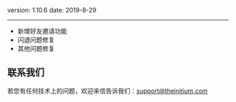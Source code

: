 version: 1.10.6
date: 2019-8-29

---

- 新增好友邀请功能
- 闪退问题修复
- 其他问题修复

## 联系我们

若您有任何技术上的问题，欢迎来信告诉我们：[support@theinitium.com](mailto:support@theinitium.com)